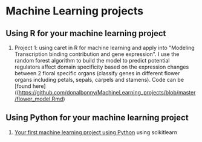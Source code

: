 # Machine Learning projects 


## Using R for your machine learning project 

1. Project 1: using caret in R for machine learning and apply into "Modeling Transcription binding contribution and gene expression". I use the random forest algorithm to build the model to predict potential regulators affect domain specificity based on the expression changes between 2 floral specific organs (classify genes in different flower organs including petals, sepals, carpels and stamens). Code can be [found here]((https://github.com/donalbonny/MachineLearning_projects/blob/master/flower_model.Rmd)



## Using Python for your machine learning project 
1. [Your first machine learning project using Python](https://machinelearningmastery.com/make-predictions-scikit-learn/) using scikitlearn 
